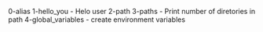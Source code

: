0-alias
1-hello_you - Helo user
2-path
3-paths - Print number of diretories in path
4-global_variables - create environment variables

